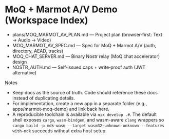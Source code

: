 # MoQ + Marmot A/V Demo (Workspace Index)

- plans/MOQ_MARMOT_AV_PLAN.md — Project plan (browser‑first: Text → Audio → Video)
- MOQ_MARMOT_AV_SPEC.md — Spec for MoQ + Marmot A/V (auth, directory, AEAD, tracks)
- MOQ_CHAT_SERVER.md — Binary Nostr relay (MoQ chat accelerator) design
- NOSTR_AUTH.md — Self‑issued caps + write‑proof auth (JWT alternative)

Notes
- Keep docs as the source of truth. Code should reference these docs instead of duplicating details.
- For implementation, create a new app in a separate folder (e.g., apps/marmot-moq-demo) and link back here.
- A reproducible toolchain is available via `nix develop .#`. The default shell exposes `cargo`, `wasm-bindgen`, and wasm-aware `clang` wrappers so `cargo build -p mdk-wasm --target wasm32-unknown-unknown --features with-mdk` succeeds without extra host setup.
